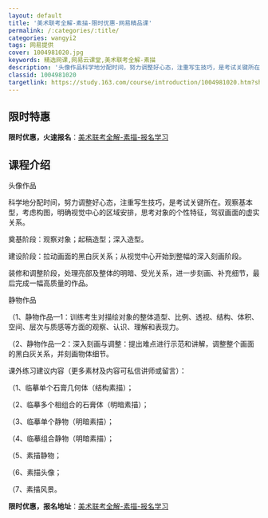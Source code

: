 ```yaml
---
layout: default
title: '美术联考全解-素描-限时优惠-网易精品课'
permalink: /:categories/:title/
categories: wangyi2
tags: 网易提供
cover: 1004981020.jpg
keywords: 精选网课,网易云课堂,美术联考全解-素描
description: '头像作品科学地分配时间，努力调整好心态，注重写生技巧，是考试关键所在。观察基本型，考虑构图，明确视觉中心的区域安排，思考'
classid: 1004981020
targetlink: https://study.163.com/course/introduction/1004981020.htm?share=1&shareId=1025206652&utm_campaign=share&utm_medium=iphoneShare&utm_source=&utm_u=1025206652
---
```


## 限时特惠

**限时优惠，火速报名**：[美术联考全解-素描-报名学习](https://study.163.com/course/introduction/1004981020.htm?share=1&shareId=1025206652&utm_campaign=share&utm_medium=iphoneShare&utm_source=&utm_u=1025206652)

## 课程介绍

头像作品

科学地分配时间，努力调整好心态，注重写生技巧，是考试关键所在。观察基本型，考虑构图，明确视觉中心的区域安排，思考对象的个性特征，驾驭画面的虚实关系。

奠基阶段：观察对象；起稿造型；深入造型。

建设阶段：拉动画面的黑白灰关系；从视觉中心开始到整幅的深入刻画阶段。

装修和调整阶段，处理亮部及整体的明暗、受光关系，进一步刻画、补充细节，最后完成一幅高质量的作品。



静物作品

（1、静物作品—1：训练考生对描绘对象的整体造型、比例、透视、结构、体积、空间、层次与质感等方面的观察、认识、理解和表现力。

（2、静物作品—2：深入刻画与调整：提出难点进行示范和讲解，调整整个画面的黑白灰关系，并刻画物体细节。

 

  课外练习建议内容（更多素材及内容可私信讲师或留言）：

（1、临摹单个石膏几何体（结构素描）；

（2、临摹多个相组合的石膏体（明暗素描）；

（3、临摹单个静物（明暗素描）；

（4、临摹组合静物（明暗素描）；

（5、素描静物；

（6、素描头像；

（7、素描风景。

**限时优惠，报名地址**：[美术联考全解-素描-报名学习](https://study.163.com/course/introduction/1004981020.htm?share=1&shareId=1025206652&utm_campaign=share&utm_medium=iphoneShare&utm_source=&utm_u=1025206652)

